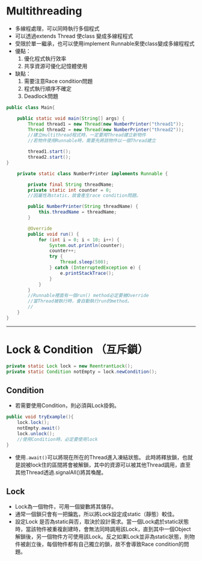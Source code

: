 # Multithreading 
* 多線程處理，可以同時執行多個程式
* 可以透過extends Thread 使class 變成多線程程式
* 受限於單一繼承，也可以使用implement Runnable來使class變成多線程程式
* 優點：
    1. 優化程式執行效率
    2. 共享資源可優化記憶體使用
* 缺點：
    1. 需要注意Race condition問題
    2. 程式執行順序不確定
    3. Deadlock問題
```java
public class Main{

    public static void main(String[] args) {
        Thread thread1 = new Thread(new NumberPrinter("thread1"));
        Thread thread2 = new Thread(new NumberPrinter("thread2"));
        //建立multithread程式時，一定要用Thread建立新物件
        //若物件使用Runnable時，需要先將該物件以一個Thread建立

        thread1.start();
        thread2.start();
}

    private static class NumberPrinter implements Runnable {

        private final String threadName;
        private static int counter = 0;
        //因屬性為static，故會產生race condition問題。

        public NumberPrinter(String threadName) {
            this.threadName = threadName;
        }

        @Override
        public void run() {
            for (int i = 0; i < 10; i++) {
                System.out.println(counter);
                counter++;
                try {
                    Thread.sleep(500);
                } catch (InterruptedException e) {
                    e.printStackTrace();
                }
            }
        }
        //Runnable裡面有一個run() method必定要被Override
        //當Thread被執行時，會自動執行run的method。
        //
    }
}

```
***
# Lock & Condition （互斥鎖）
```java
private static Lock lock = new ReentrantLock();
private static Condition notEmpty = lock.newCondition();
```
## Condition
* 若需要使用Condition，則必須與Lock掛鉤。
```java
public void tryExample(){
    lock.lock();
    notEmpty.await()
    lock.unlock();
    //使用Condition時，必定要使用lock
}
```
* 使用```.await()```可以將現在所在的Thread進入凍結狀態。
  此時將釋放鎖，也就是說被lock住的區間將會被解鎖，其中的資源可以被其他Thread調用，直至其他Thread透過.signalAll()將其喚醒。
## Lock
* Lock為一個物件，可用一個變數將其儲存。
* 通常一個鎖只會有一把鑰匙，所以將Lock設定成static（靜態）較佳。
* 設定Lock 是否為static與否，取決於設計需求。當一個Lock處於static狀態時，當該物件被重複創建時，會無法同時調用該Lock，直到其中一個Object解鎖後，另一個物件方可使用該Lock。反之如果Lock並非為static狀態，則物件被創立後，每個物件都有自己獨立的鎖，故不會導致Race condition的問題。